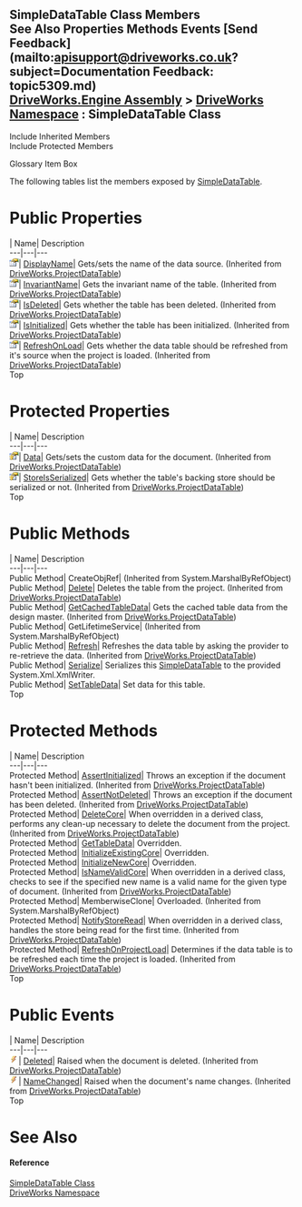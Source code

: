 SimpleDataTable Class Members   
See Also Properties Methods Events [Send Feedback](mailto:apisupport@driveworks.co.uk?subject=Documentation Feedback: topic5309.md)  
[DriveWorks.Engine Assembly](topic2156.md) > [DriveWorks Namespace](topic2159.md) : SimpleDataTable Class  
---  
  
Include Inherited Members    
Include Protected Members  


Glossary Item Box

The following tables list the members exposed by [SimpleDataTable](topic5309.md).

# Public Properties

| Name| Description  
---|---|---  
![Public Property](dotnetimages/publicProperty.gif)| [DisplayName](topic4303.md)| Gets/sets the name of the data source. (Inherited from [DriveWorks.ProjectDataTable](topic4282.md))  
![Public Property](dotnetimages/publicProperty.gif)| [InvariantName](topic4304.md)| Gets the invariant name of the table. (Inherited from [DriveWorks.ProjectDataTable](topic4282.md))  
![Public Property](dotnetimages/publicProperty.gif)| [IsDeleted](topic4305.md)| Gets whether the table has been deleted. (Inherited from [DriveWorks.ProjectDataTable](topic4282.md))  
![Public Property](dotnetimages/publicProperty.gif)| [IsInitialized](topic4306.md)| Gets whether the table has been initialized. (Inherited from [DriveWorks.ProjectDataTable](topic4282.md))  
![Public Property](dotnetimages/publicProperty.gif)| [RefreshOnLoad](topic4307.md)| Gets whether the data table should be refreshed from it's source when the project is loaded. (Inherited from [DriveWorks.ProjectDataTable](topic4282.md))  
Top

# Protected Properties

| Name| Description  
---|---|---  
![Protected Property](dotnetimages/protectedProperty.gif)| [Data](topic4302.md)| Gets/sets the custom data for the document. (Inherited from [DriveWorks.ProjectDataTable](topic4282.md))  
![Protected Property](dotnetimages/protectedProperty.gif)| [StoreIsSerialized](topic4308.md)| Gets whether the table's backing store should be serialized or not. (Inherited from [DriveWorks.ProjectDataTable](topic4282.md))  
Top

# Public Methods

| Name| Description  
---|---|---  
Public Method| CreateObjRef|  (Inherited from System.MarshalByRefObject)  
Public Method| [Delete](topic4290.md)| Deletes the table from the project. (Inherited from [DriveWorks.ProjectDataTable](topic4282.md))  
Public Method| [GetCachedTableData](topic4292.md)| Gets the cached table data from the design master. (Inherited from [DriveWorks.ProjectDataTable](topic4282.md))  
Public Method| GetLifetimeService|  (Inherited from System.MarshalByRefObject)  
Public Method| [Refresh](topic4300.md)| Refreshes the data table by asking the provider to re-retrieve the data. (Inherited from [DriveWorks.ProjectDataTable](topic4282.md))  
Public Method| [Serialize](topic5318.md)| Serializes this [SimpleDataTable](topic5309.md) to the provided System.Xml.XmlWriter.   
Public Method| [SetTableData](topic5319.md)| Set data for this table.   
Top

# Protected Methods

| Name| Description  
---|---|---  
Protected Method| [AssertInitialized](topic4288.md)| Throws an exception if the document hasn't been initialized. (Inherited from [DriveWorks.ProjectDataTable](topic4282.md))  
Protected Method| [AssertNotDeleted](topic4289.md)| Throws an exception if the document has been deleted. (Inherited from [DriveWorks.ProjectDataTable](topic4282.md))  
Protected Method| [DeleteCore](topic4291.md)| When overridden in a derived class, performs any clean-up necessary to delete the document from the project. (Inherited from [DriveWorks.ProjectDataTable](topic4282.md))  
Protected Method| [GetTableData](topic5315.md)| Overridden.   
Protected Method| [InitializeExistingCore](topic5316.md)| Overridden.   
Protected Method| [InitializeNewCore](topic5317.md)| Overridden.   
Protected Method| [IsNameValidCore](topic4298.md)| When overridden in a derived class, checks to see if the specified new name is a valid name for the given type of document. (Inherited from [DriveWorks.ProjectDataTable](topic4282.md))  
Protected Method| MemberwiseClone| Overloaded. (Inherited from System.MarshalByRefObject)  
Protected Method| [NotifyStoreRead](topic4299.md)| When overridden in a derived class, handles the store being read for the first time. (Inherited from [DriveWorks.ProjectDataTable](topic4282.md))  
Protected Method| [RefreshOnProjectLoad](topic4301.md)| Determines if the data table is to be refreshed each time the project is loaded. (Inherited from [DriveWorks.ProjectDataTable](topic4282.md))  
Top

# Public Events

| Name| Description  
---|---|---  
![Public Event](dotnetimages/publicEvent.gif)| [Deleted](topic4309.md)| Raised when the document is deleted. (Inherited from [DriveWorks.ProjectDataTable](topic4282.md))  
![Public Event](dotnetimages/publicEvent.gif)| [NameChanged](topic4310.md)| Raised when the document's name changes. (Inherited from [DriveWorks.ProjectDataTable](topic4282.md))  
Top

# See Also

#### Reference

[SimpleDataTable Class](topic5309.md)   
[DriveWorks Namespace](topic2159.md)


